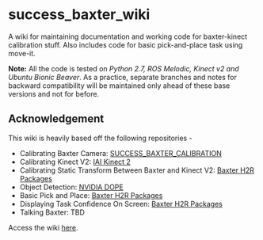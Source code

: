 # success_baxter_wiki

A wiki for maintaining documentation and working code for baxter-kinect calibration stuff.
Also includes code for basic pick-and-place task using move-it.

**Note:** All the code is tested on *Python 2.7, ROS Melodic, Kinect v2 and Ubuntu Bionic Beaver*. As a practice, separate branches and notes for backward compatibility will be maintained only ahead of these base versions and not for before.

## Acknowledgement

This wiki is heavily based off the following repositories - 

 - Calibrating Baxter Camera: [SUCCESS_BAXTER_CALIBRATION](https://github.com/SUCCESS-MURI/success_baxter_camera_calibration/blob/master/launch/calibrate.launch
)
 - Calibrating Kinect V2: [IAI Kinect 2](https://github.com/SUCCESS-MURI/iai_kinect2)
 - Calibrating Static Transform Between Baxter and Kinect V2: [Baxter H2R Packages](https://github.com/SUCCESS-MURI/baxter_h2r_packages)
 - Object Detection: [NVIDIA DOPE](https://github.com/SUCCESS-MURI/Deep_Object_Pose)
 - Basic Pick and Place: [Baxter H2R Packages](https://github.com/SUCCESS-MURI/baxter_h2r_packages)
 - Displaying Task Confidence On Screen: [Baxter H2R Packages](https://github.com/SUCCESS-MURI/baxter_h2r_packages)
 - Talking Baxter: TBD

Access the wiki [here](https://github.com/SUCCESS-MURI/success_baxter_wiki/wiki). 
